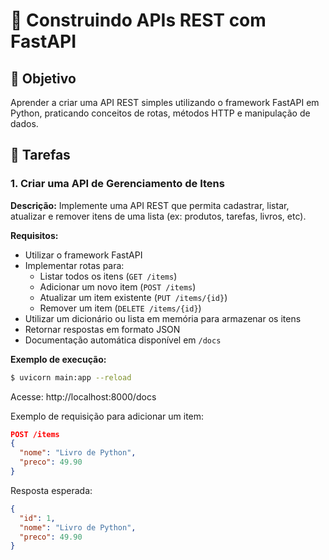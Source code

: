 # 🚀 Construindo APIs REST com FastAPI

## 🎯 Objetivo
Aprender a criar uma API REST simples utilizando o framework FastAPI em Python, praticando conceitos de rotas, métodos HTTP e manipulação de dados.

## 📝 Tarefas

### 1. Criar uma API de Gerenciamento de Itens
**Descrição:**
Implemente uma API REST que permita cadastrar, listar, atualizar e remover itens de uma lista (ex: produtos, tarefas, livros, etc).

**Requisitos:**
- Utilizar o framework FastAPI
- Implementar rotas para:
  - Listar todos os itens (`GET /items`)
  - Adicionar um novo item (`POST /items`)
  - Atualizar um item existente (`PUT /items/{id}`)
  - Remover um item (`DELETE /items/{id}`)
- Utilizar um dicionário ou lista em memória para armazenar os itens
- Retornar respostas em formato JSON
- Documentação automática disponível em `/docs`

**Exemplo de execução:**
```bash
$ uvicorn main:app --reload
```
Acesse: http://localhost:8000/docs

Exemplo de requisição para adicionar um item:
```json
POST /items
{
  "nome": "Livro de Python",
  "preco": 49.90
}
```

Resposta esperada:
```json
{
  "id": 1,
  "nome": "Livro de Python",
  "preco": 49.90
}
```
